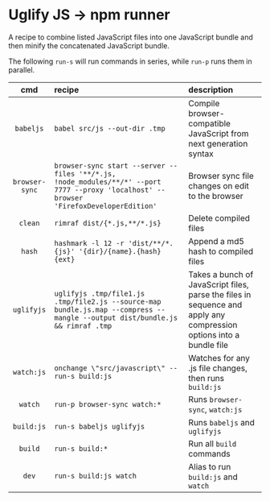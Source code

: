 # Uglify J️S → npm runner

A recipe to combine listed JavaScript files into one JavaScript bundle and
then minify the concatenated JavaScript bundle.

The following `run-s` will run commands in series, while `run-p` runs them in parallel.

| cmd | recipe | description |
|:---:|:---|:---|
| `babeljs` | `babel src/js --out-dir .tmp` | Compile browser-compatible JavaScript from next generation syntax |
| `browser-sync` |  `browser-sync start --server --files '**/*.js, !node_modules/**/*' --port 7777 --proxy 'localhost' --browser 'FirefoxDeveloperEdition'` | Browser sync file changes on edit to the browser |
| `clean` | `rimraf dist/{*.js,**/*.js}` | Delete compiled files |
| `hash` | `hashmark -l 12 -r 'dist/**/*.{js}' '{dir}/{name}.{hash}{ext}` | Append a md5 hash to compiled files |
| `uglifyjs` | `uglifyjs .tmp/file1.js .tmp/file2.js --source-map bundle.js.map --compress --mangle --output dist/bundle.js && rimraf .tmp` | Takes a bunch of JavaScript files, parse the files in sequence and apply any compression options into a bundle file |
| `watch:js` | `onchange \"src/javascript\" -- run-s build:js` | Watches for any .js file changes, then runs `build:js` |
| `watch` | `run-p browser-sync watch:*` | Runs `browser-sync`, `watch:js` |
| `build:js` | `run-s babeljs uglifyjs` | Runs `babeljs` and `uglifyjs` |
| `build` | `run-s build:*` | Run all `build` commands |
| `dev` | `run-s build:js watch` |  Alias to run `build:js` and `watch` |
